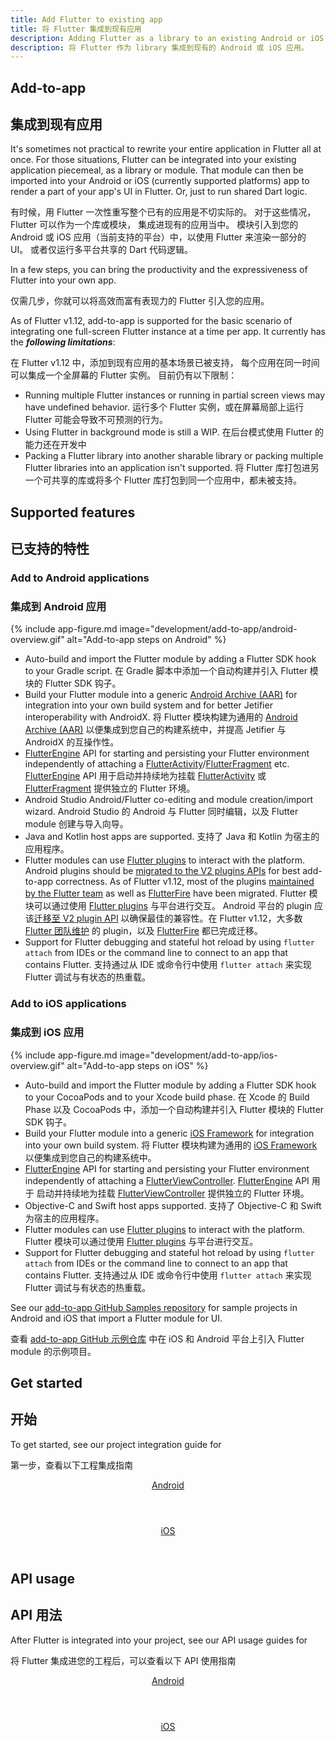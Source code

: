```yaml
---
title: Add Flutter to existing app
title: 将 Flutter 集成到现有应用
description: Adding Flutter as a library to an existing Android or iOS app.
description: 将 Flutter 作为 library 集成到现有的 Android 或 iOS 应用。
---
```


## Add-to-app

## 集成到现有应用

It's sometimes not practical to rewrite your entire application in Flutter all
at once. For those situations, Flutter can be integrated into your existing
application piecemeal, as a library or module. That module can then
be imported into your Android or iOS (currently supported platforms) app to
render a part of your app's UI in Flutter. Or, just to run shared Dart logic.

有时候，用 Flutter 一次性重写整个已有的应用是不切实际的。
对于这些情况，Flutter 可以作为一个库或模块，
集成进现有的应用当中。
模块引入到您的 Android 或 iOS 应用（当前支持的平台）中，以使用 Flutter 来渲染一部分的 UI。
或者仅运行多平台共享的 Dart 代码逻辑。

In a few steps, you can bring the productivity and the expressiveness of
Flutter into your own app.

仅需几步，你就可以将高效而富有表现力的 Flutter 引入您的应用。

As of Flutter v1.12, add-to-app is supported for the basic scenario of
integrating one full-screen Flutter instance at a time per app. It currently has
the _**following limitations**_:

在 Flutter v1.12 中，添加到现有应用的基本场景已被支持，
每个应用在同一时间可以集成一个全屏幕的 Flutter 实例。
目前仍有以下限制：

- Running multiple Flutter instances or running in partial screen views may have
  undefined behavior.
  运行多个 Flutter 实例，或在屏幕局部上运行 Flutter 可能会导致不可预测的行为。
- Using Flutter in background mode is still a WIP.
  在后台模式使用 Flutter 的能力还在开发中
- Packing a Flutter library into another sharable library or packing multiple
  Flutter libraries into an application isn't supported.
  将 Flutter 库打包进另一个可共享的库或将多个 Flutter 库打包到同一个应用中，都未被支持。

## Supported features

## 已支持的特性

### Add to Android applications

### 集成到 Android 应用

{% include app-figure.md image="development/add-to-app/android-overview.gif" alt="Add-to-app steps on Android" %}

- Auto-build and import the Flutter module by adding a Flutter SDK hook to
  your Gradle script.
  在 Gradle 脚本中添加一个自动构建并引入 Flutter 模块的 Flutter SDK 钩子。
- Build your Flutter module into a generic [Android Archive (AAR)](https://developer.android.com/studio/projects/android-library)
  for integration into your own build system and for better Jetifier interoperability
  with AndroidX.
  将 Flutter 模块构建为通用的 [Android Archive (AAR)](https://developer.android.com/studio/projects/android-library)
  以便集成到您自己的构建系统中，并提高 Jetifier 与 AndroidX 的互操作性。
- [FlutterEngine]({{site.api}}/javadoc/io/flutter/embedding/engine/FlutterEngine.html)
  API for starting and persisting your Flutter environment independently of
  attaching a [FlutterActivity]({{site.api}}/javadoc/io/flutter/embedding/android/FlutterActivity.html)/[FlutterFragment]({{site.api}}/javadoc/io/flutter/embedding/android/FlutterFragment.html) etc.
  [FlutterEngine]({{site.api}}/javadoc/io/flutter/embedding/engine/FlutterEngine.html) 
  API 用于启动并持续地为挂载 
  [FlutterActivity]({{site.api}}/javadoc/io/flutter/embedding/android/FlutterActivity.html) 或
  [FlutterFragment]({{site.api}}/javadoc/io/flutter/embedding/android/FlutterFragment.html)
  提供独立的 Flutter 环境。
- Android Studio Android/Flutter co-editing and module creation/import wizard.
  Android Studio 的 Android 与 Flutter 同时编辑，以及 Flutter module 创建与导入向导。
- Java and Kotlin host apps are supported.
  支持了 Java 和 Kotlin 为宿主的应用程序。
- Flutter modules can use [Flutter plugins](https://pub.dev/flutter) to interact
  with the platform. Android plugins should be [migrated to the V2 plugins APIs](/docs/development/packages-and-plugins/plugin-api-migration)
  for best add-to-app correctness. As of Flutter v1.12, most of the plugins
  [maintained by the Flutter team](https://github.com/flutter/plugins/tree/master/packages)
  as well as [FlutterFire](https://github.com/FirebaseExtended/flutterfire/tree/master/packages)
  have been migrated.
  Flutter 模块可以通过使用 [Flutter plugins](https://pub.dev/flutter) 与平台进行交互。
  Android 平台的 plugin 应该[迁移至 V2 plugin API](/docs/development/packages-and-plugins/plugin-api-migration)
  以确保最佳的兼容性。在 Flutter v1.12，大多数 [Flutter 团队维护](https://github.com/flutter/plugins/tree/master/packages) 的 plugin，以及 [FlutterFire](https://github.com/FirebaseExtended/flutterfire/tree/master/packages) 都已完成迁移。
- Support for Flutter debugging and stateful hot reload by using `flutter attach`
  from IDEs or the command line to connect to an app that contains Flutter.
  支持通过从 IDE 或命令行中使用 `flutter attach` 来实现 Flutter 调试与有状态的热重载。

### Add to iOS applications

### 集成到 iOS 应用

{% include app-figure.md image="development/add-to-app/ios-overview.gif" alt="Add-to-app steps on iOS" %}

- Auto-build and import the Flutter module by adding a Flutter SDK hook to
  your CocoaPods and to your Xcode build phase.
  在 Xcode 的 Build Phase 以及 CocoaPods 中，添加一个自动构建并引入 Flutter 模块的 Flutter SDK 钩子。
- Build your Flutter module into a generic [iOS Framework](https://developer.apple.com/library/archive/documentation/MacOSX/Conceptual/BPFrameworks/Concepts/WhatAreFrameworks.html)
  for integration into your own build system.
  将 Flutter 模块构建为通用的 [iOS Framework](https://developer.apple.com/library/archive/documentation/MacOSX/Conceptual/BPFrameworks/Concepts/WhatAreFrameworks.html)
  以便集成到您自己的构建系统中。
- [FlutterEngine]({{site.api}}/objcdoc/Classes/FlutterEngine.html) API for
  starting and persisting your Flutter environment independently of attaching a
  [FlutterViewController]({{site.api}}/objcdoc/Classes/FlutterViewController.html).
  [FlutterEngine]({{site.api}}/objcdoc/Classes/FlutterEngine.html) API 用于
  启动并持续地为挂载 [FlutterViewController]({{site.api}}/objcdoc/Classes/FlutterViewController.html)
  提供独立的 Flutter 环境。
- Objective-C and Swift host apps supported.
  支持了 Objective-C 和 Swift 为宿主的应用程序。
- Flutter modules can use [Flutter plugins](https://pub.dev/flutter) to interact
  with the platform.
  Flutter 模块可以通过使用 [Flutter plugins](https://pub.dev/flutter) 与平台进行交互。
- Support for Flutter debugging and stateful hot reload by using `flutter attach`
  from IDEs or the command line to connect to an app that contains  Flutter.
  支持通过从 IDE 或命令行中使用 `flutter attach` 来实现 Flutter 调试与有状态的热重载。

See our [add-to-app GitHub Samples repository](https://github.com/flutter/samples/tree/master/experimental/add_to_app)
for sample projects in Android and iOS that import a Flutter module for UI.

查看 [add-to-app GitHub 示例仓库](https://github.com/flutter/samples/tree/master/experimental/add_to_app)
中在 iOS 和 Android 平台上引入 Flutter module 的示例项目。 

## Get started

## 开始

To get started, see our project integration guide for

第一步，查看以下工程集成指南

<div class="card-deck mb-8">
  <a class="card" href="/docs/development/add-to-app/android/project-setup">
    <div class="card-body">
      <header class="card-title text-center m-0">
        Android
      </header>
    </div>
  </a>
  <a class="card" href="/docs/development/add-to-app/ios/project-setup">
    <div class="card-body">
      <header class="card-title text-center m-0">
        iOS
      </header>
    </div>
  </a>
</div>

## API usage

## API 用法

After Flutter is integrated into your project, see our API usage guides for

将 Flutter 集成进您的工程后，可以查看以下 API 使用指南

<div class="card-deck mb-8">
  <a class="card" href="/docs/development/add-to-app/android/add-flutter-screen">
    <div class="card-body">
      <header class="card-title text-center m-0">
        Android
      </header>
    </div>
  </a>
  <a class="card" href="/docs/development/add-to-app/ios/add-flutter-screen">
    <div class="card-body">
      <header class="card-title text-center m-0">
        iOS
      </header>
    </div>
  </a>
</div>

